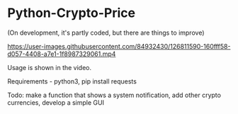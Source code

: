 # Python-Crypto-Price
(On development, it's partly coded, but there are things to improve)


https://user-images.githubusercontent.com/84932430/126811590-160fff58-d057-4408-a7e1-1f8987329061.mp4

Usage is shown in the video.

Requirements - python3, pip install requests

Todo: make a function that shows a system notification, add other crypto currencies, develop a simple GUI
